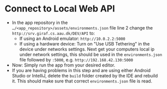 # Connect to Local Web API

- In the app repository in the `…/<app_repository>/assets/environments.json`
  file line 2 change the `http://srv.giraf.cs.aau.dk/DEV/API` to:
    - If using an Android emulator: `http://10.0.2.2:5000`
    - If using a hardware device: Turn on "Use USB Tethering" in the device under
     networks settings. Next get your computers local ip under network settings,
     this should be used in the `environments.json` file followed by `:5000`, e.g.
     `http://192.168.42.130:5000`
- Now: Simply run the app from your desired editor.
- If you are having problems in this step and are using either Android Studio or
  IntelliJ, delete the `build` folder created by the IDE and rebuild it. This should
  make sure that correct `environments.json` file is read.
